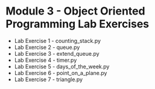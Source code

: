 # Module 3 - Object Oriented Programming Lab Exercises

- Lab Exercise 1 - counting_stack.py
- Lab Exercise 2 - queue.py
- Lab Exercise 3 - extend_queue.py
- Lab Exercise 4 - timer.py
- Lab Exercise 5 - days_of_the_week.py
- Lab Exercise 6 - point_on_a_plane.py
- Lab Exercise 7 - triangle.py
